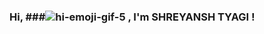 ### Hi, ###![hi-emoji-gif-5](https://user-images.githubusercontent.com/71514413/119705170-0ee15980-be76-11eb-8b59-860f6fb58b86.gif) , I'm SHREYANSH TYAGI !